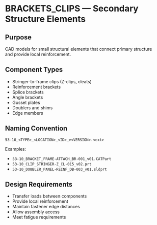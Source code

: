 # BRACKETS_CLIPS — Secondary Structure Elements

## Purpose

CAD models for small structural elements that connect primary structure and provide local reinforcement.

## Component Types

- Stringer-to-frame clips (Z-clips, cleats)
- Reinforcement brackets
- Splice brackets
- Angle brackets
- Gusset plates
- Doublers and shims
- Edge members

## Naming Convention

```
53-10_<TYPE>_<LOCATION>_<ID>_v<VERSION>.<ext>
```

Examples:
- `53-10_BRACKET_FRAME-ATTACH_BR-001_v01.CATPart`
- `53-10_CLIP_STRINGER-Z_CL-015_v02.prt`
- `53-10_DOUBLER_PANEL-REINF_DB-003_v01.sldprt`

## Design Requirements

- Transfer loads between components
- Provide local reinforcement
- Maintain fastener edge distances
- Allow assembly access
- Meet fatigue requirements
